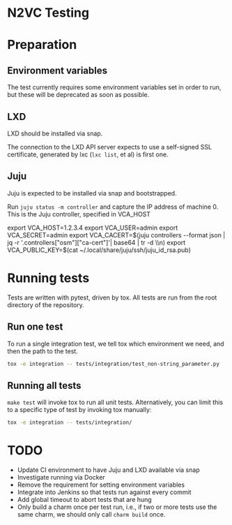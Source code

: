 <!--
 Copyright 2019 Canonical Ltd.

 Licensed under the Apache License, Version 2.0 (the "License");
 you may not use this file except in compliance with the License.
 You may obtain a copy of the License at

     http://www.apache.org/licenses/LICENSE-2.0

     Unless required by applicable law or agreed to in writing, software
     distributed under the License is distributed on an "AS IS" BASIS,
     WITHOUT WARRANTIES OR CONDITIONS OF ANY KIND, either express or implied.
     See the License for the specific language governing permissions and
     limitations under the License.
-->

# N2VC Testing


# Preparation
## Environment variables

The test currently requires some environment variables set in order to run, but these will be deprecated as soon as possible.

## LXD

LXD should be installed via snap.

The connection to the LXD API server expects to use a self-signed SSL certificate, generated by lxc (`lxc list`, et al) is first one.

## Juju

Juju is expected to be installed via snap and bootstrapped.

Run `juju status -m controller` and capture the IP address of machine 0. This is the Juju controller, specified in VCA_HOST

export VCA_HOST=1.2.3.4
export VCA_USER=admin
export VCA_SECRET=admin
export VCA_CACERT=$(juju controllers --format json | jq -r '.controllers["osm"]["ca-cert"]'| base64 | tr -d \\n)
export VCA_PUBLIC_KEY=$(cat ~/.local/share/juju/ssh/juju_id_rsa.pub)

# Running tests

Tests are written with pytest, driven by tox. All tests are run from the root directory of the repository.

## Run one test

To run a single integration test, we tell tox which environment we need, and then the path to the test.

```bash
tox -e integration -- tests/integration/test_non-string_parameter.py
```

## Running all tests

`make test` will invoke tox to run all unit tests. Alternatively, you can limit this to a specific type of test by invoking tox manually:
```bash
tox -e integration -- tests/integration/
```

# TODO
- Update CI environment to have Juju and LXD available via snap
- Investigate running via Docker
- Remove the requirement for setting environment variables
- Integrate into Jenkins so that tests run against every commit
- Add global timeout to abort tests that are hung
- Only build a charm once per test run, i.e., if two or more tests use the same charm, we should only call `charm build` once.
